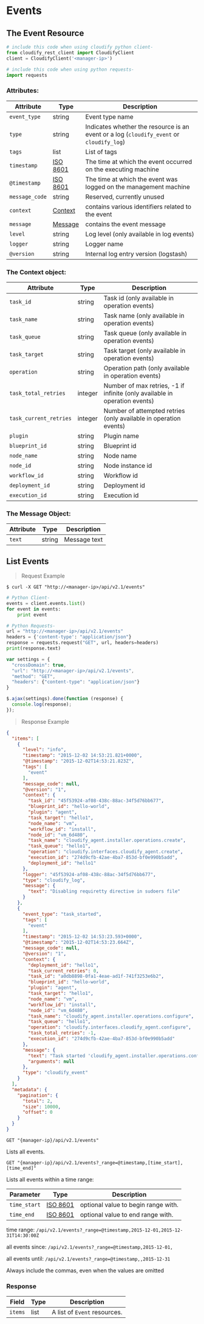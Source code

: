 # Events

## The Event Resource

```python
# include this code when using cloudify python client-
from cloudify_rest_client import CloudifyClient
client = CloudifyClient('<manager-ip>')

# include this code when using python requests-
import requests
```

### Attributes:

Attribute | Type | Description
--------- | ------- | -------
`event_type` | string | Event type name
`type` | string | Indicates whether the resource is an event or a log (`cloudify_event` or `cloudify_log`)
`tags` | list | List of tags
`timestamp` | [ISO 8601](https://en.wikipedia.org/wiki/ISO_8601) | The time at which the event occurred on the executing machine
`@timestamp` | [ISO 8601](https://en.wikipedia.org/wiki/ISO_8601) | The time at which the event was logged on the management machine
`message_code` | string | Reserved, currently unused
`context` | [Context](#the-context-object) | contains various identifiers related to the event
`message` | [Message](#the-message-object) | contains the event message
`level` | string | Log level (only available in log events)
`logger` | string | Logger name
`@version` | string | Internal log entry version (logstash)

### The Context object:

Attribute | Type | Description
--------- | ------- | -------
`task_id` | string | Task id (only available in operation events)
`task_name` | string | Task name (only available in operation events)
`task_queue` | string | Task queue (only available in operation events)
`task_target` | string | Task target (only available in operation events)
`operation` | string | Operation path (only available in operation events)
`task_total_retries` | integer | Number of max retries, -1 if infinite (only available in operation events)
`task_current_retries` | integer | Number of attempted retries (only available in operation events)
`plugin` | string | Plugin name
`blueprint_id` | string | Blueprint id
`node_name` | string | Node name
`node_id` | string | Node instance id
`workflow_id` | string | Workflow id
`deployment_id` | string | Deployment id
`execution_id` | string | Execution id

### The Message Object:
Attribute | Type | Description
--------- | ------- | -------
`text` | string | Message text


## List Events

> Request Example

```shell
$ curl -X GET "http://<manager-ip>/api/v2.1/events"
```

```python
# Python Client-
events = client.events.list()
for event in events:
    print event

# Python Requests-
url = "http://<manager-ip>/api/v2.1/events"
headers = {'content-type': "application/json"}
response = requests.request("GET", url, headers=headers)
print(response.text)
```

```javascript
var settings = {
  "crossDomain": true,
  "url": "http://<manager-ip>/api/v2.1/events",
  "method": "GET",
  "headers": {"content-type": "application/json"}
}

$.ajax(settings).done(function (response) {
  console.log(response);
});
```

> Response Example

```json
{
  "items": [
    {
      "level": "info",
      "timestamp": "2015-12-02 14:53:21.821+0000",
      "@timestamp": "2015-12-02T14:53:21.823Z",
      "tags": [
        "event"
      ],
      "message_code": null,
      "@version": "1",
      "context": {
        "task_id": "45f53924-af08-438c-88ac-34f5d76bb677",
        "blueprint_id": "hello-world",
        "plugin": "agent",
        "task_target": "hello1",
        "node_name": "vm",
        "workflow_id": "install",
        "node_id": "vm_6d480",
        "task_name": "cloudify_agent.installer.operations.create",
        "task_queue": "hello1",
        "operation": "cloudify.interfaces.cloudify_agent.create",
        "execution_id": "274d9cfb-42ae-4ba7-853d-bf0e990b5add",
        "deployment_id": "hello1"
      },
      "logger": "45f53924-af08-438c-88ac-34f5d76bb677",
      "type": "cloudify_log",
      "message": {
        "text": "Disabling requiretty directive in sudoers file"
      }
    },
    {
      "event_type": "task_started",
      "tags": [
        "event"
      ],
      "timestamp": "2015-12-02 14:53:23.593+0000",
      "@timestamp": "2015-12-02T14:53:23.664Z",
      "message_code": null,
      "@version": "1",
      "context": {
        "deployment_id": "hello1",
        "task_current_retries": 0,
        "task_id": "a0db8898-0fa1-4eae-ad1f-741f3253e6b2",
        "blueprint_id": "hello-world",
        "plugin": "agent",
        "task_target": "hello1",
        "node_name": "vm",
        "workflow_id": "install",
        "node_id": "vm_6d480",
        "task_name": "cloudify_agent.installer.operations.configure",
        "task_queue": "hello1",
        "operation": "cloudify.interfaces.cloudify_agent.configure",
        "task_total_retries": -1,
        "execution_id": "274d9cfb-42ae-4ba7-853d-bf0e990b5add"
      },
      "message": {
        "text": "Task started 'cloudify_agent.installer.operations.configure'",
        "arguments": null
      },
      "type": "cloudify_event"
    }
  ],
  "metadata": {
    "pagination": {
      "total": 2,
      "size": 10000,
      "offset": 0
    }
  }
}
```

`GET "{manager-ip}/api/v2.1/events"`

Lists all events.

`GET "{manager-ip}/api/v2.1/events?_range=@timestamp,[time_start],[time_end]"`

Lists all events within a time range:

Parameter | Type | Description
--------- | ------- | -------
`time_start` | [ISO 8601](https://en.wikipedia.org/wiki/ISO_8601) | optional value to begin range with.
`time_end` | [ISO 8601](https://en.wikipedia.org/wiki/ISO_8601) | optional value to end range with.

time range: `/api/v2.1/events?_range=@timestamp,2015-12-01,2015-12-31T14:30:00Z`

all events since: `/api/v2.1/events?_range=@timestamp,2015-12-01,`

all events until: `/api/v2.1/events?_range=@timestamp,,2015-12-31`

<aside class="notice">
Always include the commas, even when the values are omitted
</aside>

### Response

Field | Type | Description
--------- | ------- | -------
`items` | list | A list of `Event` resources.

